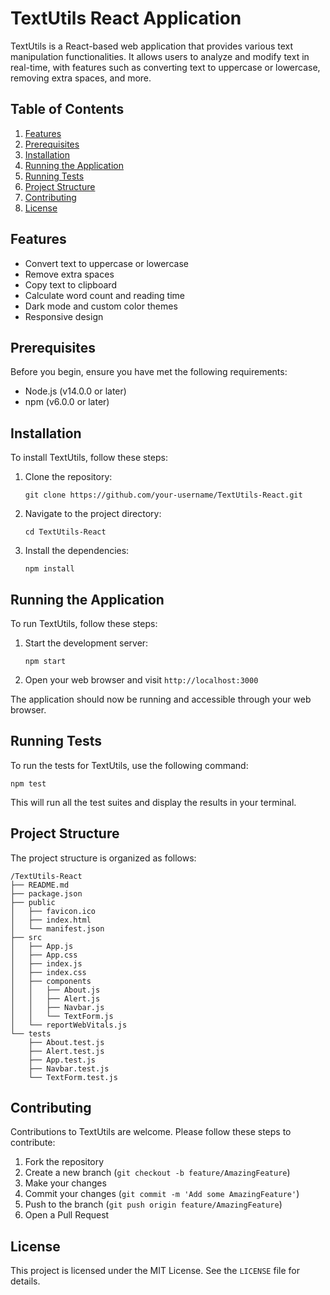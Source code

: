 # TextUtils React Application

TextUtils is a React-based web application that provides various text manipulation functionalities. It allows users to analyze and modify text in real-time, with features such as converting text to uppercase or lowercase, removing extra spaces, and more.

## Table of Contents

1. [Features](#features)
2. [Prerequisites](#prerequisites)
3. [Installation](#installation)
4. [Running the Application](#running-the-application)
5. [Running Tests](#running-tests)
6. [Project Structure](#project-structure)
7. [Contributing](#contributing)
8. [License](#license)

## Features

- Convert text to uppercase or lowercase
- Remove extra spaces
- Copy text to clipboard
- Calculate word count and reading time
- Dark mode and custom color themes
- Responsive design

## Prerequisites

Before you begin, ensure you have met the following requirements:

- Node.js (v14.0.0 or later)
- npm (v6.0.0 or later)

## Installation

To install TextUtils, follow these steps:

1. Clone the repository:
   ```
   git clone https://github.com/your-username/TextUtils-React.git
   ```

2. Navigate to the project directory:
   ```
   cd TextUtils-React
   ```

3. Install the dependencies:
   ```
   npm install
   ```

## Running the Application

To run TextUtils, follow these steps:

1. Start the development server:
   ```
   npm start
   ```

2. Open your web browser and visit `http://localhost:3000`

The application should now be running and accessible through your web browser.

## Running Tests

To run the tests for TextUtils, use the following command:

```
npm test
```

This will run all the test suites and display the results in your terminal.

## Project Structure

The project structure is organized as follows:

```
/TextUtils-React
├── README.md
├── package.json
├── public
│   ├── favicon.ico
│   ├── index.html
│   └── manifest.json
├── src
│   ├── App.js
│   ├── App.css
│   ├── index.js
│   ├── index.css
│   ├── components
│   │   ├── About.js
│   │   ├── Alert.js
│   │   ├── Navbar.js
│   │   └── TextForm.js
│   └── reportWebVitals.js
└── tests
    ├── About.test.js
    ├── Alert.test.js
    ├── App.test.js
    ├── Navbar.test.js
    └── TextForm.test.js
```

## Contributing

Contributions to TextUtils are welcome. Please follow these steps to contribute:

1. Fork the repository
2. Create a new branch (`git checkout -b feature/AmazingFeature`)
3. Make your changes
4. Commit your changes (`git commit -m 'Add some AmazingFeature'`)
5. Push to the branch (`git push origin feature/AmazingFeature`)
6. Open a Pull Request

## License

This project is licensed under the MIT License. See the `LICENSE` file for details.